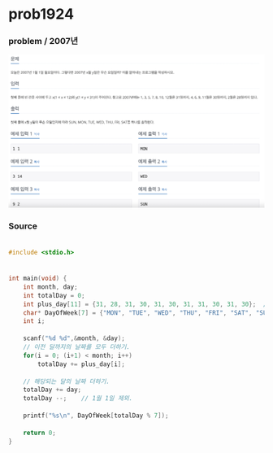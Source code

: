 # prob1924

### problem / 2007년
![ex_screenshot](./img/prob1924.png)




### Source

~~~c

#include <stdio.h>


int main(void) {
    int month, day;
    int totalDay = 0;
    int plus_day[11] = {31, 28, 31, 30, 31, 30, 31, 31, 30, 31, 30};  //11월까지.
    char* DayOfWeek[7] = {"MON", "TUE", "WED", "THU", "FRI", "SAT", "SUN"};
    int i;

    scanf("%d %d",&month, &day);
    // 이전 달까지의 날짜를 모두 더하기.
    for(i = 0; (i+1) < month; i++)
        totalDay += plus_day[i];

    // 해당되는 달의 날짜 더하기.
    totalDay += day;
    totalDay --;    // 1월 1일 제외.

    printf("%s\n", DayOfWeek[totalDay % 7]);

    return 0;
}


~~~
